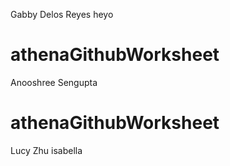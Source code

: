 Gabby Delos Reyes heyo
# athenaGithubWorksheet
Anooshree Sengupta 
# athenaGithubWorksheet
Lucy Zhu
isabella
